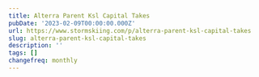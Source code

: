 ```yaml
---
title: Alterra Parent Ksl Capital Takes
pubDate: '2023-02-09T00:00:00.000Z'
url: https://www.stormskiing.com/p/alterra-parent-ksl-capital-takes
slug: alterra-parent-ksl-capital-takes
description: ''
tags: []
changefreq: monthly
---
```


<!-- Add post content below -->
